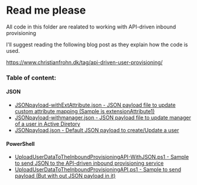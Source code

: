 # Read me please

All code in this folder are realated to working with API-driven inbound provisioning

I'll suggest reading the following blog post as they explain how the code is used.

https://www.christianfrohn.dk/tag/api-driven-user-provisioning/

### Table of content:

#### JSON
- [JSONpayload-withExtAttribute.json - JSON payload file to update custom attribute mapping (Sample is extensionAttribute1)](https://github.com/ChrFrohn/Entra-ID/blob/main/API-driven%20inbound%20provisioning/JSONpayload-withExtAttribute.json)
- [JSONpayload-withmanager.json - JSON payload file to update manager of a user in Active Diretory](https://github.com/ChrFrohn/Entra-ID/blob/main/API-driven%20inbound%20provisioning/JSONpayload-withmanager.json)
- [JSONpayload.json - Default JSON payload to create/Update a user](https://github.com/ChrFrohn/Entra-ID/blob/main/API-driven%20inbound%20provisioning/JSONpayload.json)

#### PowerShell
- [UploadUserDataToTheInboundProvisioningAPI-WithJSON.ps1 - Sample to send JSON to the API-driven inbound provisioning service](https://github.com/ChrFrohn/Entra-ID/blob/main/API-driven%20inbound%20provisioning/UploadUserDataToTheInboundProvisioningAPI-WithJSON.ps1)
- [UploadUserDataToTheInboundProvisioningAPI.ps1 - Sample to send payload (But with out JSON payload in it)](https://github.com/ChrFrohn/Entra-ID/blob/main/API-driven%20inbound%20provisioning/UploadUserDataToTheInboundProvisioningAPI.ps1)
